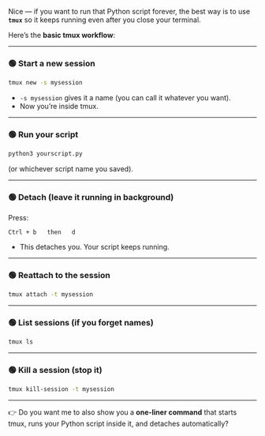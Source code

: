 Nice — if you want to run that Python script forever, the best way is to use **`tmux`** so it keeps running even after you close your terminal.

Here’s the **basic tmux workflow**:

---

### 🟢 Start a new session

```bash
tmux new -s mysession
```

* `-s mysession` gives it a name (you can call it whatever you want).
* Now you’re inside tmux.

---

### 🟢 Run your script

```bash
python3 yourscript.py
```

(or whichever script name you saved).

---

### 🟢 Detach (leave it running in background)

Press:

```
Ctrl + b   then   d
```

* This detaches you. Your script keeps running.

---

### 🟢 Reattach to the session

```bash
tmux attach -t mysession
```

---

### 🟢 List sessions (if you forget names)

```bash
tmux ls
```

---

### 🟢 Kill a session (stop it)

```bash
tmux kill-session -t mysession
```

---

👉 Do you want me to also show you a **one-liner command** that starts tmux, runs your Python script inside it, and detaches automatically?
